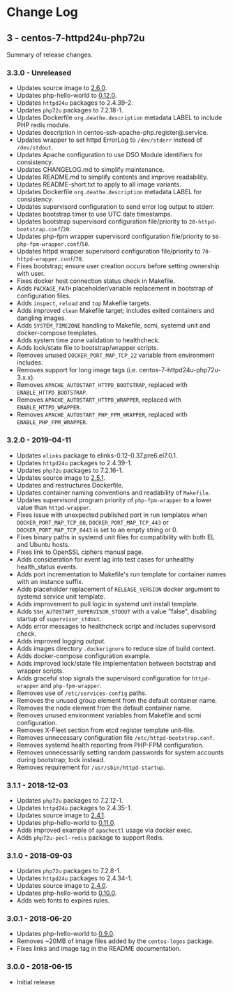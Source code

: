 # Change Log

## 3 - centos-7-httpd24u-php72u

Summary of release changes.

### 3.3.0 - Unreleased

- Updates source image to [2.6.0](https://github.com/jdeathe/centos-ssh/releases/tag/2.6.0).
- Updates php-hello-world to [0.12.0](https://github.com/jdeathe/php-hello-world/releases/tag/0.12.0).
- Updates `httpd24u` packages to 2.4.39-2.
- Updates `php72u` packages to 7.2.18-1.
- Updates Dockerfile `org.deathe.description` metadata LABEL to include PHP redis module.
- Updates description in centos-ssh-apache-php.register@.service.
- Updates wrapper to set httpd ErrorLog to `/dev/stderr` instead of `/dev/stdout`.
- Updates Apache configuration to use DSO Module identifiers for consistency.
- Updates CHANGELOG.md to simplify maintenance.
- Updates README.md to simplify contents and improve readability.
- Updates README-short.txt to apply to all image variants.
- Updates Dockerfile `org.deathe.description` metadata LABEL for consistency.
- Updates supervisord configuration to send error log output to stderr.
- Updates bootstrap timer to use UTC date timestamps.
- Updates bootstrap supervisord configuration file/priority to `20-httpd-bootstrap.conf`/`20`.
- Updates php-fpm wrapper supervisord configuration file/priority to `50-php-fpm-wrapper.conf`/`50`.
- Updates httpd wrapper supervisord configuration file/priority to `70-httpd-wrapper.conf`/`70`.
- Fixes bootstrap; ensure user creation occurs before setting ownership with user.
- Fixes docker host connection status check in Makefile.
- Adds `PACKAGE_PATH` placeholder/variable replacement in bootstrap of configuration files.
- Adds `inspect`, `reload` and `top` Makefile targets.
- Adds improved `clean` Makefile target; includes exited containers and dangling images.
- Adds `SYSTEM_TIMEZONE` handling to Makefile, scmi, systemd unit and docker-compose templates.
- Adds system time zone validation to healthcheck.
- Adds lock/state file to bootstrap/wrapper scripts.
- Removes unused `DOCKER_PORT_MAP_TCP_22` variable from environment includes.
- Removes support for long image tags (i.e. centos-7-httpd24u-php72u-3.x.x).
- Removes `APACHE_AUTOSTART_HTTPD_BOOTSTRAP`, replaced with `ENABLE_HTTPD_BOOTSTRAP`.
- Removes `APACHE_AUTOSTART_HTTPD_WRAPPER`, replaced with `ENABLE_HTTPD_WRAPPER`.
- Removes `APACHE_AUTOSTART_PHP_FPM_WRAPPER`, replaced with `ENABLE_PHP_FPM_WRAPPER`.

### 3.2.0 - 2019-04-11

- Updates `elinks` package to elinks-0.12-0.37.pre6.el7.0.1.
- Updates `httpd24u` packages to 2.4.39-1.
- Updates `php72u` packages to 7.2.16-1.
- Updates source image to [2.5.1](https://github.com/jdeathe/centos-ssh/releases/tag/2.5.1).
- Updates and restructures Dockerfile.
- Updates container naming conventions and readability of `Makefile`.
- Updates supervisord program priority of `php-fpm-wrapper` to a lower value than `httpd-wrapper`.
- Fixes issue with unexpected published port in run templates when `DOCKER_PORT_MAP_TCP_80`, `DOCKER_PORT_MAP_TCP_443` or `DOCKER_PORT_MAP_TCP_8443` is set to an empty string or 0.
- Fixes binary paths in systemd unit files for compatibility with both EL and Ubuntu hosts.
- Fixes link to OpenSSL ciphers manual page.
- Adds consideration for event lag into test cases for unhealthy health_status events.
- Adds port incrementation to Makefile's run template for container names with an instance suffix.
- Adds placeholder replacement of `RELEASE_VERSION` docker argument to systemd service unit template.
- Adds improvement to pull logic in systemd unit install template.
- Adds `SSH_AUTOSTART_SUPERVISOR_STDOUT` with a value "false", disabling startup of `supervisor_stdout`.
- Adds error messages to healthcheck script and includes supervisord check.
- Adds improved logging output.
- Adds images directory `.dockerignore` to reduce size of build context.
- Adds docker-compose configuration example.
- Adds improved lock/state file implementation between bootstrap and wrapper scripts.
- Adds graceful stop signals the supervisord configuration for `httpd-wrapper` and `php-fpm-wrapper`.
- Removes use of `/etc/services-config` paths.
- Removes the unused group element from the default container name.
- Removes the node element from the default container name.
- Removes unused environment variables from Makefile and scmi configuration.
- Removes X-Fleet section from etcd register template unit-file.
- Removes unnecessary configuration file `/etc/httpd-bootstrap.conf`.
- Removes systemd health reporting from PHP-FPM configuration.
- Removes unnecessarily setting random passwords for system accounts during bootstrap; lock instead.
- Removes requirement for `/usr/sbin/httpd-startup`.

### 3.1.1 - 2018-12-03

- Updates `php72u` packages to 7.2.12-1.
- Updates `httpd24u` packages to 2.4.35-1.
- Updates source image to [2.4.1](https://github.com/jdeathe/centos-ssh/releases/tag/2.4.1).
- Updates php-hello-world to [0.11.0](https://github.com/jdeathe/php-hello-world/releases/tag/0.11.0).
- Adds improved example of `apachectl` usage via docker exec.
- Adds `php72u-pecl-redis` package to support Redis.

### 3.1.0 - 2018-09-03

- Updates `php72u` packages to 7.2.8-1.
- Updates `httpd24u` packages to 2.4.34-1.
- Updates source image to [2.4.0](https://github.com/jdeathe/centos-ssh/releases/tag/2.4.0).
- Updates php-hello-world to [0.10.0](https://github.com/jdeathe/php-hello-world/releases/tag/0.10.0).
- Adds web fonts to expires rules.

### 3.0.1 - 2018-06-20

- Updates php-hello-world to [0.9.0](https://github.com/jdeathe/php-hello-world/releases/tag/0.9.0).
- Removes ~20MB of image files added by the `centos-logos` package.
- Fixes links and image tag in the README documentation.

### 3.0.0 - 2018-06-15

- Initial release